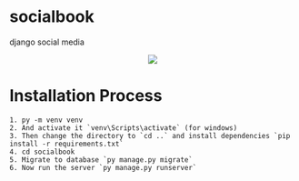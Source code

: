 # socialbook
django social media
<p align='center'> 
<img src='https://photos.google.com/share/AF1QipPx6EjZEJ8cC2K6amlgV9w_jxoV7A6n8KorTEgLpFudLKqWWr4pkCQZCSZDguZLhA/photo/AF1QipO1Wv-UgyrU1NbOO8xS-cuvHVO_Q91luwesQtWg?key=ZktSLWFvb0YxSWdEN3VnbHBKRmN6RjFub0VhdHJ3'>
</p>

# Installation Process
```
1. py -m venv venv
2. And activate it `venv\Scripts\activate` (for windows)
3. Then change the directory to `cd ..` and install dependencies `pip install -r requirements.txt`
4. cd socialbook
5. Migrate to database `py manage.py migrate`
6. Now run the server `py manage.py runserver`
```

